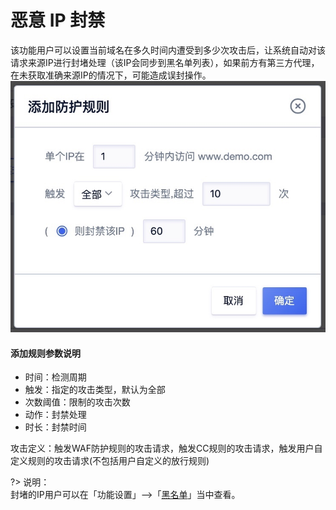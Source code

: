 # 恶意 IP 封禁

该功能⽤户可以设置当前域名在多久时间内遭受到多少次攻击后，让系统自动对该请求来源IP进行封堵处理（该IP会同步到黑名单列表），如果前方有第三方代理，在未获取准确来源IP的情况下，可能造成误封操作。
![](/images/15971396906456.jpg)

#### 添加规则参数说明

  - 时间：检测周期
  - 触发：指定的攻击类型，默认为全部
  - 次数阈值：限制的攻击次数
  - 动作：封禁处理
  - 时长：封禁时间

攻击定义：触发WAF防护规则的攻击请求，触发CC规则的攻击请求，触发⽤户⾃定义规则的攻击请求(不包括⽤户自定义的放行规则)

?> 说明：  
封堵的IP⽤户可以在「功能设置」-->「[黑名单](/uewaf/features/expand/Black_list)」当中查看。





